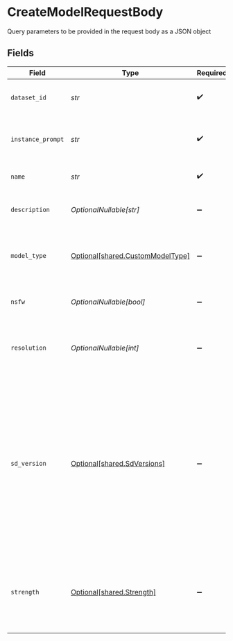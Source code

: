 # CreateModelRequestBody

Query parameters to be provided in the request body as a JSON object


## Fields

| Field                                                                                                                                                                                   | Type                                                                                                                                                                                    | Required                                                                                                                                                                                | Description                                                                                                                                                                             |
| --------------------------------------------------------------------------------------------------------------------------------------------------------------------------------------- | --------------------------------------------------------------------------------------------------------------------------------------------------------------------------------------- | --------------------------------------------------------------------------------------------------------------------------------------------------------------------------------------- | --------------------------------------------------------------------------------------------------------------------------------------------------------------------------------------- |
| `dataset_id`                                                                                                                                                                            | *str*                                                                                                                                                                                   | :heavy_check_mark:                                                                                                                                                                      | The ID of the dataset to train the model on.                                                                                                                                            |
| `instance_prompt`                                                                                                                                                                       | *str*                                                                                                                                                                                   | :heavy_check_mark:                                                                                                                                                                      | The instance prompt to use during training.                                                                                                                                             |
| `name`                                                                                                                                                                                  | *str*                                                                                                                                                                                   | :heavy_check_mark:                                                                                                                                                                      | The name of the model.                                                                                                                                                                  |
| `description`                                                                                                                                                                           | *OptionalNullable[str]*                                                                                                                                                                 | :heavy_minus_sign:                                                                                                                                                                      | The description of the model.                                                                                                                                                           |
| `model_type`                                                                                                                                                                            | [Optional[shared.CustomModelType]](../../models/shared/custommodeltype.md)                                                                                                              | :heavy_minus_sign:                                                                                                                                                                      | The category the most accurately reflects the model.                                                                                                                                    |
| `nsfw`                                                                                                                                                                                  | *OptionalNullable[bool]*                                                                                                                                                                | :heavy_minus_sign:                                                                                                                                                                      | Whether or not the model is NSFW.                                                                                                                                                       |
| `resolution`                                                                                                                                                                            | *OptionalNullable[int]*                                                                                                                                                                 | :heavy_minus_sign:                                                                                                                                                                      | The resolution for training. Must be 512 or 768.                                                                                                                                        |
| `sd_version`                                                                                                                                                                            | [Optional[shared.SdVersions]](../../models/shared/sdversions.md)                                                                                                                        | :heavy_minus_sign:                                                                                                                                                                      | The base version of stable diffusion to use if not using a custom model. v1_5 is 1.5, v2 is 2.1, if not specified it will default to v1_5. Also includes SDXL and SDXL Lightning models |
| `strength`                                                                                                                                                                              | [Optional[shared.Strength]](../../models/shared/strength.md)                                                                                                                            | :heavy_minus_sign:                                                                                                                                                                      | When training using the PIXEL_ART model type, this influences the training strength.                                                                                                    |